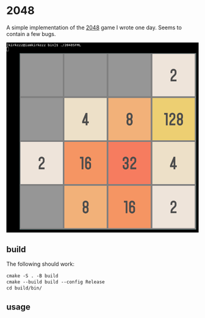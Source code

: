 # 2048

A simple implementation of the [2048](https://github.com/gabrielecirulli/2048) game I wrote one day. Seems to contain a few bugs.

![this game is hard](128.png)

## build

The following should work:

```
cmake -S . -B build
cmake --build build --config Release
cd build/bin/
```

## usage

